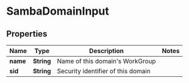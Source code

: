 # SambaDomainInput

## Properties
Name | Type | Description | Notes
------------ | ------------- | ------------- | -------------
**name** | **String** | Name of this domain&#x27;s WorkGroup | 
**sid** | **String** | Security identifier of this domain | 
